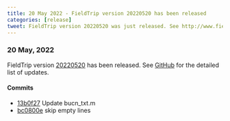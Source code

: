 ```yaml
---
title: 20 May 2022 - FieldTrip version 20220520 has been released
categories: [release]
tweet: FieldTrip version 20220520 was just released. See http://www.fieldtriptoolbox.org/#20-may-2022
---
```


### 20 May, 2022

FieldTrip version [20220520](http://github.com/fieldtrip/fieldtrip/releases/tag/20220520) has been released.
See [GitHub](https://github.com/fieldtrip/fieldtrip/compare/20220519...20220520) for the detailed list of updates.

#### Commits

- [13b0f27](http://github.com/fieldtrip/fieldtrip/commit/13b0f27) Update bucn_txt.m
- [bc0800e](http://github.com/fieldtrip/fieldtrip/commit/bc0800e) skip empty lines
